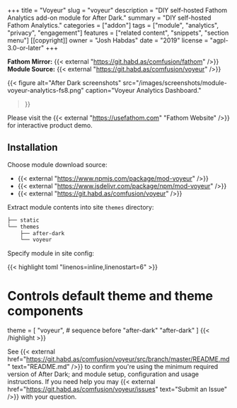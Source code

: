 +++
title = "Voyeur"
slug = "voyeur"
description = "DIY self-hosted Fathom Analytics add-on module for After Dark."
summary = "DIY self-hosted Fathom Analytics."
categories = ["addon"]
tags = ["module", "analytics", "privacy", "engagement"]
features = ["related content", "snippets", "section menu"]
[[copyright]]
  owner = "Josh Habdas"
  date = "2019"
  license = "agpl-3.0-or-later"
+++

**Fathom Mirror:** {{< external "https://git.habd.as/comfusion/fathom" />}}<br>
**Module Source:** {{< external "https://git.habd.as/comfusion/voyeur" />}}

{{< figure alt="After Dark screenshots"
  src="/images/screenshots/module-voyeur-analytics-fs8.png"
  caption="Voyeur Analytics Dashboard."
>}}

Please visit the {{< external "https://usefathom.com" "Fathom Website" />}} for interactive product demo.

## Installation

Choose module download source:

- {{< external "https://www.npmjs.com/package/mod-voyeur" />}}
- {{< external "https://www.jsdelivr.com/package/npm/mod-voyeur" />}}
- {{< external "https://git.habd.as/comfusion/voyeur" />}}

Extract module contents into site `themes` directory:

```sh
├── static
└── themes
    ├── after-dark
    └── voyeur
```

Specify module in site config:

{{< highlight toml "linenos=inline,linenostart=6" >}}
# Controls default theme and theme components
theme = [
  "voyeur", # sequence before "after-dark"
  "after-dark"
]
{{< /highlight >}}

See {{< external href="https://git.habd.as/comfusion/voyeur/src/branch/master/README.md" text="README.md" />}} to confirm you're using the minimum required version of After Dark; and module setup, configuration and usage instructions. If you need help you may {{< external href="https://git.habd.as/comfusion/voyeur/issues" text="Submit an Issue" />}} with your question.
